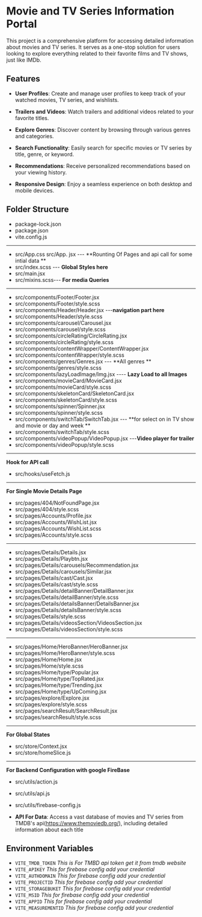 # Movie and TV Series Information Portal

This project is a comprehensive platform for accessing detailed information about movies and TV series. It serves as a one-stop solution for users looking to explore everything related to their favorite films and TV shows, just like IMDb.

## Features

- **User Profiles**: Create and manage user profiles to keep track of your watched movies, TV series, and wishlists.

- **Trailers and Videos**: Watch trailers and additional videos related to your favorite titles.

- **Explore Genres**: Discover content by browsing through various genres and categories.

- **Search Functionality**: Easily search for specific movies or TV series by title, genre, or keyword.

- **Recommendations**: Receive personalized recommendations based on your viewing history.

- **Responsive Design**: Enjoy a seamless experience on both desktop and mobile devices.

## Folder Structure

- package-lock.json
- package.json
- vite.config.js

---

- src/App.css
  src/App. jsx --- **Rounting Of Pages and api call for some intial data **
- src/index.scss --- **Global Styles here**
- src/main.jsx
- src/mixins.scss--- **For media Queries**

---

- src/components/Footer/Footer.jsx
- src/components/Footer/style.scss
- src/components/Header/Header.jsx ---**navigation part here**
- src/components/Header/style.scss
- src/components/carousel/Carousel.jsx
- src/components/carousel/style.scss
- src/components/circleRating/CircleRating.jsx
- src/components/circleRating/style.scss
- src/components/contentWrapper/ContentWrapper.jsx
- src/components/contentWrapper/style.scss
- src/components/genres/Genres.jsx --- **All genres **
- src/components/genres/style.scss
- src/components/lazyLoadImage/Img.jsx ---- **Lazy Load to all Images**
- src/components/movieCard/MovieCard.jsx
- src/components/movieCard/style.scss
- src/components/skeletonCard/SkeletonCard.jsx
- src/components/skeletonCard/style.scss
- src/components/spinner/Spinner.jsx
- src/components/spinner/style.scss
- src/components/switchTab/SwitchTab.jsx --- **for select on in TV show and movie or day and week **
- src/components/switchTab/style.scss
- src/components/videoPopup/VideoPopup.jsx ---**Video player for trailer**
- src/components/videoPopup/style.scss

---

**Hook for API call**

- src/hooks/useFetch.js

---

**For Single Movie Details Page**

- src/pages/404/NotFoundPage.jsx
- src/pages/404/style.scss
- src/pages/Accounts/Profile.jsx
- src/pages/Accounts/WishList.jsx
- src/pages/Accounts/WishList.scss
- src/pages/Accounts/style.scss

---

- src/pages/Details/Details.jsx
- src/pages/Details/Playbtn.jsx
- src/pages/Details/carousels/Recommendation.jsx
- src/pages/Details/carousels/Similar.jsx
- src/pages/Details/cast/Cast.jsx
- src/pages/Details/cast/style.scss
- src/pages/Details/detailBanner/DetailBanner.jsx
- src/pages/Details/detailBanner/style.scss
- src/pages/Details/detailsBanner/DetailsBanner.jsx
- src/pages/Details/detailsBanner/style.scss
- src/pages/Details/style.scss
- src/pages/Details/videosSection/VideosSection.jsx
- src/pages/Details/videosSection/style.scss

---

- src/pages/Home/HeroBanner/HeroBanner.jsx
- src/pages/Home/HeroBanner/style.scss
- src/pages/Home/Home.jsx
- src/pages/Home/style.scss
- src/pages/Home/type/Popular.jsx
- src/pages/Home/type/TopRated.jsx
- src/pages/Home/type/Trending.jsx
- src/pages/Home/type/UpComing.jsx
- src/pages/explore/Explore.jsx
- src/pages/explore/style.scss
- src/pages/searchResult/SearchResult.jsx
- src/pages/searchResult/style.scss

---

**For Global States**

- src/store/Context.jsx
- src/store/homeSlice.js

---

**For Backend Configuration with google FireBase**

- src/utils/action.js
- src/utils/api.js
- src/utils/firebase-config.js

- **API For Data**: Access a vast database of movies and TV series from TMDB's api(https://www.themoviedb.org/), including detailed information about each title

## Environment Variables

- `VITE_TMDB_TOKEN` _This is For TMBD api token get it from tmdb website_
- `VITE_APIKEY` _This for firebase config add your credential_
- `VITE_AUTHDOMAIN` _This for firebase config add your credential_
- `VITE_PROJECTID` _This for firebase config add your credential_
- `VITE_STORAGEBUKET` _This for firebase config add your credential_
- `VITE_MSID` _This for firebase config add your credential_
- `VITE_APPID` _This for firebase config add your credential_
- `VITE_MEASUREMENTID` _This for firebase config add your credential_

